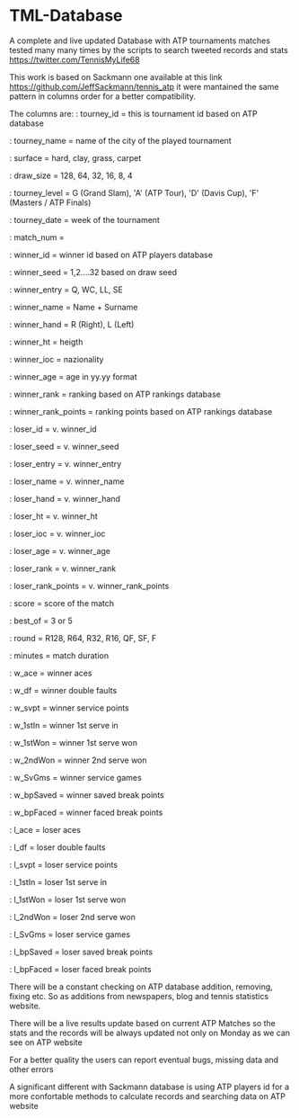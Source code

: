 # TML-Database
A complete and live updated Database with ATP tournaments matches tested many many times by the scripts to search tweeted records and stats https://twitter.com/TennisMyLife68

This work is based on Sackmann one available at this link https://github.com/JeffSackmann/tennis_atp it were mantained the same pattern in columns order for a better compatibility. 

The columns are:
: tourney_id = this is tournament id based on ATP database

: tourney_name = name of the city of the played tournament

: surface = hard, clay, grass, carpet

: draw_size = 128, 64, 32, 16, 8, 4

: tourney_level = G (Grand Slam), 'A' (ATP Tour), 'D' (Davis Cup), 'F' (Masters / ATP Finals)

: tourney_date = week of the tournament

: match_num = 

: winner_id = winner id based on ATP players database

: winner_seed = 1,2....32 based on draw seed

: winner_entry = Q, WC, LL, SE

: winner_name = Name + Surname

: winner_hand = R (Right), L (Left)

: winner_ht = heigth

: winner_ioc = nazionality

: winner_age = age in yy.yy format

: winner_rank = ranking based on ATP rankings database

: winner_rank_points = ranking points based on ATP rankings database

: loser_id = v. winner_id

: loser_seed = v. winner_seed

: loser_entry = v. winner_entry

: loser_name = v. winner_name

: loser_hand = v. winner_hand

: loser_ht = v. winner_ht

: loser_ioc = v. winner_ioc 

: loser_age = v. winner_age

: loser_rank = v. winner_rank

: loser_rank_points = v. winner_rank_points

: score = score of the match

: best_of = 3 or 5

: round = R128, R64, R32, R16, QF, SF, F 

: minutes = match duration

: w_ace = winner aces

: w_df = winner double faults

: w_svpt = winner service points

: w_1stIn = winner 1st serve in

: w_1stWon = winner 1st serve won

: w_2ndWon = winner 2nd serve won

: w_SvGms = winner service games

: w_bpSaved = winner saved break points

: w_bpFaced = winner faced break points

: l_ace = loser aces

: l_df = loser double faults

: l_svpt = loser service points

: l_1stIn = loser 1st serve in

: l_1stWon = loser 1st serve won

: l_2ndWon = loser 2nd serve won

: l_SvGms = loser service games

: l_bpSaved = loser saved break points

: l_bpFaced = loser faced break points

There will be a constant checking on ATP database addition, removing, fixing etc. So as additions from newspapers, blog and tennis statistics website.

There will be a live results update based on current ATP Matches so the stats and the records will be always updated not only on Monday as we can see on ATP website

For a better quality the users can report eventual bugs, missing data and other errors

A significant different with Sackmann database is using ATP players id for a more confortable methods to calculate records and searching data on ATP website

